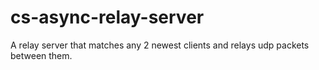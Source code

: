 # cs-async-relay-server
A relay server that matches any 2 newest clients and relays udp packets between them.
